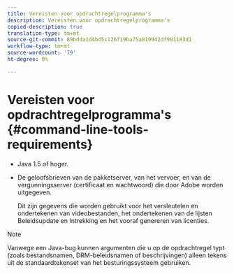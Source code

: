 ```yaml
---
title: Vereisten voor opdrachtregelprogramma's
description: Vereisten voor opdrachtregelprogramma's
copied-description: true
translation-type: tm+mt
source-git-commit: 89bdda1d4bd5c126f19ba75a819942df901183d1
workflow-type: tm+mt
source-wordcount: '79'
ht-degree: 0%

---
```



# Vereisten voor opdrachtregelprogramma&#39;s {#command-line-tools-requirements}

* Java 1.5 of hoger.
* De geloofsbrieven van de pakketserver, van het vervoer, en van de vergunningsserver (certificaat en wachtwoord) die door Adobe worden uitgegeven.

   Dit zijn gegevens die worden gebruikt voor het versleutelen en ondertekenen van videobestanden, het ondertekenen van de lijsten Beleidsupdate en Intrekking en het vooraf genereren van licenties.

>[!NOTE]
>
>Vanwege een Java-bug kunnen argumenten die u op de opdrachtregel typt (zoals bestandsnamen, DRM-beleidsnamen of beschrijvingen) alleen tekens uit de standaardtekenset van het besturingssysteem gebruiken.